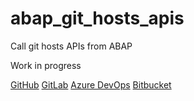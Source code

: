 # abap_git_hosts_apis
Call git hosts APIs from ABAP

Work in progress

[GitHub](https://developer.github.com/v3/)
[GitLab](https://docs.gitlab.com/ee/api/)
[Azure DevOps](https://docs.microsoft.com/en-us/rest/api/azure/devops/)
[Bitbucket](https://developer.atlassian.com/bitbucket/api/2/reference/)
